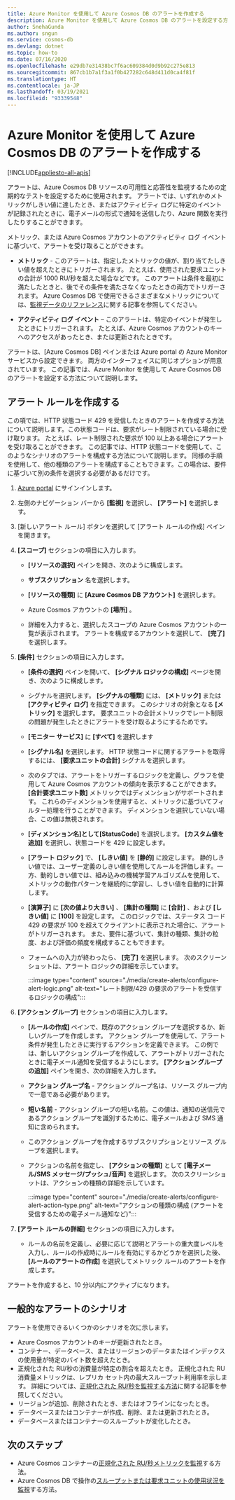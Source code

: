 ```yaml
---
title: Azure Monitor を使用して Azure Cosmos DB のアラートを作成する
description: Azure Monitor を使用して Azure Cosmos DB のアラートを設定する方法について説明します。
author: SnehaGunda
ms.author: sngun
ms.service: cosmos-db
ms.devlang: dotnet
ms.topic: how-to
ms.date: 07/16/2020
ms.openlocfilehash: e29db7e31438bc7f6ac609384d0d9b92c275e813
ms.sourcegitcommit: 867cb1b7a1f3a1f0b427282c648d411d0ca4f81f
ms.translationtype: HT
ms.contentlocale: ja-JP
ms.lasthandoff: 03/19/2021
ms.locfileid: "93339548"
---
```

# <a name="create-alerts-for-azure-cosmos-db-using-azure-monitor"></a>Azure Monitor を使用して Azure Cosmos DB のアラートを作成する
[!INCLUDE[appliesto-all-apis](includes/appliesto-all-apis.md)]

アラートは、Azure Cosmos DB リソースの可用性と応答性を監視するための定期的なテストを設定するために使用されます。 アラートでは、いずれかのメトリックがしきい値に達したとき、またはアクティビティ ログに特定のイベントが記録されたときに、電子メールの形式で通知を送信したり、Azure 関数を実行したりすることができます。

メトリック、または Azure Cosmos アカウントのアクティビティ ログ イベントに基づいて、アラートを受け取ることができます。

* **メトリック** - このアラートは、指定したメトリックの値が、割り当てたしきい値を超えたときにトリガーされます。 たとえば、使用された要求ユニットの合計が 1000 RU/秒を超えた場合などです。 このアラートは条件を最初に満たしたときと、後でその条件を満たさなくなったときの両方でトリガーされます。 Azure Cosmos DB で使用できるさまざまなメトリックについては、[監視データのリファレンス](monitor-cosmos-db-reference.md#metrics)に関する記事を参照してください。

* **アクティビティ ログ イベント** – このアラートは、特定のイベントが発生したときにトリガーされます。 たとえば、Azure Cosmos アカウントのキーへのアクセスがあったとき、または更新されたときです。

アラートは、[Azure Cosmos DB] ペインまたは Azure portal の Azure Monitor サービスから設定できます。 両方のインターフェイスに同じオプションが用意されています。 この記事では、Azure Monitor を使用して Azure Cosmos DB のアラートを設定する方法について説明します。

## <a name="create-an-alert-rule"></a>アラート ルールを作成する

この項では、HTTP 状態コード 429 を受信したときのアラートを作成する方法について説明します。この状態コードは、要求がレート制限されている場合に受け取ります。 たとえば、レート制限された要求が 100 以上ある場合にアラートを受け取ることができます。 この記事では、HTTP 状態コードを使用して、このようなシナリオのアラートを構成する方法について説明します。 同様の手順を使用して、他の種類のアラートを構成することもできます。この場合は、要件に基づいて別の条件を選択する必要があるだけです。

1. [Azure portal](https://portal.azure.com/) にサインインします。

1. 左側のナビゲーション バーから **[監視]** を選択し、 **[アラート]** を選択します。

1. [新しいアラート ルール] ボタンを選択して [アラート ルールの作成] ペインを開きます。  

1. **[スコープ]** セクションの項目に入力します。

   * **[リソースの選択]** ペインを開き、次のように構成します。

   * **サブスクリプション** 名を選択します。

   * **[リソースの種類]** に **[Azure Cosmos DB アカウント]** を選択します。

   * Azure Cosmos アカウントの **[場所]** 。

   * 詳細を入力すると、選択したスコープの Azure Cosmos アカウントの一覧が表示されます。 アラートを構成するアカウントを選択して、 **[完了]** を選択します。

1. **[条件]** セクションの項目に入力します。

   * **[条件の選択]** ペインを開いて、 **[シグナル ロジックの構成]** ページを開き、次のように構成します。

   * シグナルを選択します。 **[シグナルの種類]** には、 **[メトリック]** または **[アクティビティ ログ]** を指定できます。 このシナリオの対象となる **[メトリック]** を選択します。 要求ユニットの合計メトリックでレート制限の問題が発生したときにアラートを受け取るようにするためです。

   * **[モニター サービス]** に **[すべて]** を選択します

   * **[シグナル名]** を選択します。 HTTP 状態コードに関するアラートを取得するには、 **[要求ユニットの合計]** シグナルを選択します。

   * 次のタブでは、アラートをトリガーするロジックを定義し、グラフを使用して Azure Cosmos アカウントの傾向を表示することができます。 **[合計要求ユニット数]** メトリックではディメンションがサポートされます。 これらのディメンションを使用すると、メトリックに基づいてフィルター処理を行うことができます。 ディメンションを選択していない場合、この値は無視されます。

   * **[ディメンション名]**として**[StatusCode]** を選択します。 **[カスタム値を追加]** を選択し、状態コードを 429 に設定します。

   * **[アラート ロジック]** で、 **[しきい値]** を **[静的]** に設定します。 静的しきい値では、ユーザー定義のしきい値を使用してルールを評価します。一方、動的しきい値では、組み込みの機械学習アルゴリズムを使用して、メトリックの動作パターンを継続的に学習し、しきい値を自動的に計算します。

   * **[演算子]** に **[次の値より大きい]** 、 **[集計の種類]** に **[合計]** 、および **[しきい値]** に **[100]** を設定します。 このロジックでは、ステータス コード 429 の要求が 100 を超えてクライアントに表示された場合に、アラートがトリガーされます。 また、要件に基づいて、集計の種類、集計の粒度、および評価の頻度を構成することもできます。

   * フォームへの入力が終わったら、 **[完了]** を選択します。 次のスクリーンショットは、アラート ロジックの詳細を示しています。

     :::image type="content" source="./media/create-alerts/configure-alert-logic.png" alt-text="レート制限/429 の要求のアラートを受信するロジックの構成":::

1. **[アクション グループ]** セクションの項目に入力します。

   * **[ルールの作成]** ペインで、既存のアクション グループを選択するか、新しいグループを作成します。 アクション グループを使用して、アラート条件が発生したときに実行するアクションを定義できます。 この例では、新しいアクション グループを作成して、アラートがトリガーされたときに電子メール通知を受信するようにします。 **[アクション グループの追加]** ペインを開き、次の詳細を入力します。

   * **アクション グループ名** - アクション グループ名は、リソース グループ内で一意である必要があります。

   * **短い名前** - アクション グループの短い名前。この値は、通知の送信元であるアクション グループを識別するために、電子メールおよび SMS 通知に含められます。

   * このアクション グループを作成するサブスクリプションとリソース グループを選択します。  

   * アクションの名前を指定し、 **[アクションの種類]** として **[電子メール/SMS メッセージ/プッシュ/音声]** を選択します。 次のスクリーンショットは、アクションの種類の詳細を示しています。

     :::image type="content" source="./media/create-alerts/configure-alert-action-type.png" alt-text="アクションの種類の構成 (アラートを受信するための電子メール通知など)":::

1. **[アラート ルールの詳細]** セクションの項目に入力します。

   * ルールの名前を定義し、必要に応じて説明とアラートの重大度レベルを入力し、ルールの作成時にルールを有効にするかどうかを選択した後、 **[ルールのアラートの作成]** を選択してメトリック ルールのアラートを作成します。

アラートを作成すると、10 分以内にアクティブになります。

## <a name="common-alerting-scenarios"></a>一般的なアラートのシナリオ

アラートを使用できるいくつかのシナリオを次に示します。

* Azure Cosmos アカウントのキーが更新されたとき。
* コンテナー、データベース、またはリージョンのデータまたはインデックスの使用量が特定のバイト数を超えたとき。
* 正規化された RU/秒の消費量が特定の割合を超えたとき。 正規化された RU 消費量メトリックは、レプリカ セット内の最大スループット利用率を示します。 詳細については、[正規化された RU/秒を監視する方法](monitor-normalized-request-units.md)に関する記事を参照してください。  
* リージョンが追加、削除されたとき、またはオフラインになったとき。
* データベースまたはコンテナーが作成、削除、または更新されたとき。
* データベースまたはコンテナーのスループットが変化したとき。

## <a name="next-steps"></a>次のステップ

* Azure Cosmos コンテナーの[正規化された RU/秒メトリックを監視](monitor-normalized-request-units.md)する方法。
* Azure Cosmos DB で操作の[スループットまたは要求ユニットの使用状況を監視](monitor-request-unit-usage.md)する方法。